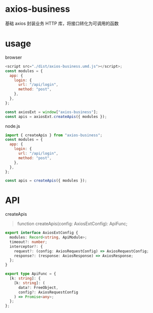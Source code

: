 # axios-business

基础 axios 封装业务 HTTP 库，将接口转化为可调用的函数

# usage

browser

```js
<script src="./dist/axios-business.umd.js"></script>;
const modules = {
  app: {
    login: {
      url: "/api/login",
      method: "post",
    },
  },
};

const axiosExt = window["axios-business"];
const apis = axiosExt.createApis({ modules });
```

node.js

```js
import { createApis } from "axios-business";
const modules = {
  app: {
    login: {
      url: "/api/login",
      method: "post",
    },
  },
};

const apis = createApis({ modules });
```

# API

createApis

> function createApis(config: AxiosExtConfig): ApiFunc;

```ts
export interface AxiosExtConfig {
  modules: Record<string, ApiModule>;
  timeout?: number;
  interceptor?: {
    request?: (config: AxiosRequestConfig) => AxiosRequestConfig;
    response?: (response: AxiosResponse) => AxiosResponse;
  };
}

export type ApiFunc = {
  [k: string]: {
    [k: string]: (
      data?: FreeObject,
      config?: AxiosRequestConfig
    ) => Promise<any>;
  };
};
```
